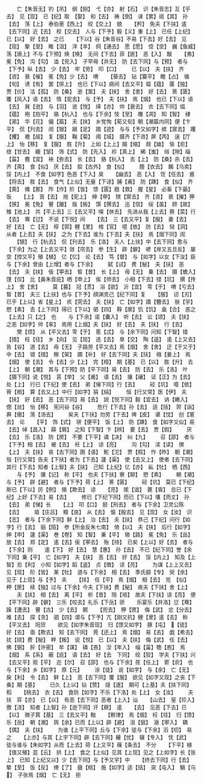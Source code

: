 <!-- { "loadSidebar": true } -->
　　亡【朱音无】钓【吊】　纲【刚】　弋【亦】　射【石】　识【朱音志】互【乎去】　见【现】　已【纪】取　【娶】　和【去】　祷【倒】　诔【累】祗【其】　孙【去】　荡【上】　泰伯葸【西上】　绞【交上】　兢
　　【矜】　免夫【下扶】逺【去下同】近【去】　校【交去】　人与【下予】毅【义】重【上】　已任【上纪】已【以】　好【去】　之已
　　【下以】谷【朱音谷】不易【下去】好【去】　见【现】　摰【至】　睢【沮】　洋【羊】　侗【通去】　愿【愿】　倥【空】　巍【鱼威】　荡【唐上】不与【下预】焕【唤】　无间【下去】菲【匪】　恶【入】　黻
　　【弗】　冕【免】　沟【勾】　洫【兕入】　子罕毋【并无】　防【去下同】与【预】　者与【下予】纵【去】　少【去】　牢【劳】　叩【口】
　　已【以】　夫【扶】　齐【咨】　衰【催】　冕【免】少【去】　喟
　　【葵去】　钻【纂平】　瞻【占】　循【旬】　诱【有】　罢【徘上】　也已【下以】病间【去又平】韫【蕴】　匵【独】　贾【价】　沽【孤】　防【桑】　逝【筮】　夫【扶】　舍【舍】　好【去】　篑【匮】　覆【风入】语【去】　惰【驼去】　与【予】　夫【扶】　焉【烟】　也已【下以】语【去】　巽【逊】　与【羽】　说【悦】　绎【亦】　帅【衰去】　衣【去下同】緼【蕴】　袍【抱平】　貉【杭入】　也与【下余】忮【至】　雕【凋】　知【智】　棣【弟】　华【花】　偏【篇】　夫【扶】　乡党恂【荀又旬】朝【潮篇内同】便【卞平】　侃【刋去】　訚【银】　踧【足】　踖【迹】　与与【予又如字】摈【賔去】　躩【攫】　襜【觇】　复【服】　鞠【菊】　阈【域】　摄齐【下咨】屏【丙】　逞【厅上】　怡【移】　复【服】　胜【升】　上如【上上】蹜【缩】　觌【廸】　愉【俞】　绀【甘去】　緅【邹】　饰【式】　防【先入】　袗【真上】　絺【蚩】　绤【隙】缁【菑】　麑【宜】　袂【弥去】　长【去】　貉【杭入】　去【上】　防【桑】杀【去】　齐【斋】　食【似】　厌【去】　脍【古外】　食【似】
　　饐【衣去】　餲【乌卖】　馁【内上】　不食【如字】色恶【下入】臭
　　【幽去】　恶【入】　饪【任去】　酱【将去】　胜【去】　食气【上似】无量【下谅】脯【甫】　防【踈】　食【似】　齐【斋】　傩【那】　阼【作】阶【皆】　馈【匮】廐【救】　腥【星】　必畜【下朂】饭
　　【上】　首【去】　拖【驼上】　绅【申】　殡【賔去】　齐【咨】　衰【摧】狎【狭】　冕【免】　瞽【皷】　版【板】　馔【撰去】　迅【信】　绥【虽】　顾【故】　雉【池上】　共【平上去】三【去又平】嗅【休去】　先进从我【上去】蔡【菜】行【去】　骞【愆】　不说【下悦】间
　　【去】　三【去又平】复【服】　妻【去】　好【去】　亡【无】　椁【郭】鲤【里】　棺【官】　噫【依】　防【去】　恸【洞】　从者【上去】夫【扶】　之为【下去】谁为【下去】夫【扶】　焉【烟下同】訚
　　【银】　行【杭去】　侃【刋去】　乐【洛】　夫人【上扶】中【去下同】愈与【下余】为之【上去又平】敛【帘去】　参【生】　辟【僻】　喭【岸又五旦反】　屡空【控又平】殖【植】　亿【忆】　论【去】　笃【督】　与【如字】以女【下汝】臣与【下余】曾由【上增】者与【下余】
　　弑【试】　费【秘】　夫【扶】　恶【去】　夫【扶】　佞【寕去】　晳【昔】　长【上】　毋【无】　乗【去】　摄【蟾入】　馑【仅】　比【鼻朱音庇】哂【申上】　俟【师去】　小相【下去】铿【坑】　撰【抟上】　舍【舍】
　　莫【暮】　冠【贯】　浴【欲】　沂【宜】　雩【于】　喟【亏去】　晳【昔】　夫三【上扶】也与【下予】顔渊克己【纪下同】复
　　【服】　讱【刃】　已乎【上以】省【星上】　疚【究去】　夫【扶】　亡【如字】譛【簪去】　肤【孚】　愬【素】　去【上下同】得已【下以】驷【四】　鞟【廓】饥【饥】　盍【合】　恶之【上去】只【之】　也
　　与【下余】诺【囊入】　听【去】　讼【颂】　夫【扶】　之恶【如字】帅【率】　焉用【上烟】夫【扶】　好【去】　夫【扶】　行【去】
　　樊【烦】　从【平又去】雩【于】　慝【忒】　与【余下同】问知【下智】错【措】　枉【往】　乡【向】　见【现】　选【去】　臯【交】　陶【遥】　逺【上又去】告【谷】　道【去】　毋【无】　子路劳【平又去】焉【烟】　舍【舍】　迂【于又于】中【去】　错【措】　稼【架】　圃【补】　好【去下同】夫【扶】　襁【姜上】　焉【烟】　使【去】　令【去】少【上】　完【桓】　期【基】　已【以】　胜【升】　去【上】　朝【潮】　其与【下预】防【平下同】易【去】　防【去】　乐【洛】　叶【摄下同】说【悦】　莒【举】　父【甫】　语【去】　攘【禳】　证【正】为【去】　处【上】　行已【下纪】使【去】　弟【悌下同】行【去】
　　硁【坑】　噫【依】　筲【梢】　算【去又上】中行【如字】狷【绢】
　　恒【行又常】医【伊】　夫【扶】　好【去】　恶【去下同】易【去】　説【悦下同】毅【宜去】　讷【嫩入】　偲【丝】　怡【移】　宪问谷【谷】
　　危行【下去】孙【去】　适【括】　羿【诣】　奡【傲】　荡【汤去】
　　矣夫【下扶】勿劳【下去】禆【皮】　谌【忱】　创【窻去】　论
　　【平】　饰【式】　骈【便平】　饭【上】　防【踈】　食【如字又似】易【去】绰【昌入】　薛【屑】　之知【下智】卞【辨】　要【去】　贾【假】
　　厌【去】　乐【洛】　防【房】　不要【下平】谲【决】　纠【九】
　　召【邵】　者与【下予】相【去】　被【去】　衽【上】　谅【亮】
　　沟【勾】　渎【读】　僎【上】　夫【扶】　丧【去下同】圉【语】　鮀【沱】　贾【假】　怍【昨】　朝【潮】　恒【行又常】告夫【下扶】者为【下去】蘧【渠】　使【去又上】　使者【去下同】其行【下去】知者【上智】夫【扶】　己知【上纪】亿【亦】　畆【牡】　栖【西】
　　与【予】　骥【记】　称【平】　也夫【下扶】寮【聊】　愬【素】
　　朝【潮】　与【予】　辟【避】　者与【下予】荷【上】　蒉【匮】
　　硁【坑】　莫已【下纪】斯已【下以】厉【例】　揭【欺去】　谅
　　【亮】　隂【谙】　薨【昏】　总已【下纪】上好【下去】易【去】
　　修已【下纪下同】而已【下以】壤【而丈】　孙【去】　弟【悌】长
　　【上】　叩【口】　胫【刑去】　者与【下余】卫灵公陈【去】
　　爼【庄吕】　粮【良】　从【去】　愠【殷去】　见【现】　女【汝】　识【志】　者与【下余下同】鲜【上】　治【去】　夫【扶】　恭己【下纪】问行【如字】行【去】　貊【陌】　参【所金反朱七南】　倚【以】　夫【扶】　后行【如字】绅【申】　蘧【渠】　巻【卷】　知【智】　乗【平】　辂【路】　冕【免】　乐【岳】　放【去】　郑【定】　逺【去】佞【寕去】　殆【待】　已矣【上以】好【去】　者与【下余】则
　　逺【下】　好【去】　慧【惠】　孙【去】　不已【纪下同】誉【余下同】乗【平】　亡【如字】　夫【扶】　恶【去】　好【去】　馁【内上】　知及【上智】涖【利】　小知【如字】蹈【盗】　贞【徴】　谅【亮】
　　为谋【上上又去】见【现】　阶【皆】　某【牡】　道与【下余】　相【去】　季氏颛【专】　臾【余】　见于【上现】与【予】　夫
　　【扶】　任【平】　焉【烟】　相【去】　兕　【似】　柙【匣】　椟【独】过与【下余】今夫【下扶】费【秘】　疾夫【下扶】舍【上】
　　夫【扶】　相【去】　离【平】　析【昔】　陪【培】　故夫【下扶】谅【亮】　便【平下同】辟【僻】　三乐【咬去】礼乐【下岳】骄
　　乐宴乐【并洛】愆【骞】　躁【遭去】　瞽【古】　少【去】　鬭
　　【兜去】　狎【匣】　侮【武】　忿【分去】　难【去】　探【贪】　驷【四】谓与【下予】亢【刚又抗】鲤【里】逺【去】　称【平又去】　阳货
　　欲见【如字朱音现】　归【馈又如字】　豚【屯】　【徒】　好【去】　亟【欺去】　知【去下同】　莞【还上】　焉【烟】　易【去】　戯【希去】　扰【绕】费【秘】　畔【叛】　说【悦】　已【以】　夫【扶】　侮【武】　任【去】　佛【弼】　肸【许密】　牟【谋】　磷【吝】　湼【年入】　缁【菑】匏【庖】　焉【烟】　系【系】　蔽【庇】　语【去】　好【去　下同】　绞【狡】　学夫【下扶】兴【去又平】观【平】　迩【尔】　召【邵】　也与【下余】荏【任上】　窬【俞】　也与【下余】乡【如字】　原【元】
　　涂【徒】　说【如字】　与【余】　亡【无】　戾【利】　令【去】　鲜【上】　恶【去下同】覆【服】　欲见【如字又现】之丧【下桑】期【基】
　　已久【上以】钻【赞】　燧【遂】　期可【上基】夫【扶下同】稻
　　【桃去】　衣【去】　食防【如字】不乐【下洛】处【上】　女【汝】
　　夫扶　弈【亦】　已【以】　有恶【去下同】恶者【上入】讪
　　【山去】　窒【珍入】徼【浇】　知者【上智】孙【逊下同】讦【厥】　逺
　　【去】　见恶【下去】已【以】　微子箕【基】　三【去又平】黜
　　【敕律】　焉【烟】　枉【往】　归【馈】　乐【岳】　朝【潮】　舆【余】已而【上以】辟【避】　沮【狙】　溺【寕入】　耦【偶】　夫【扶】
　　为谁【上平下同】丘与【下余】徒与【下余】滔【叨】　易之
　　【上亦】与其【上宇下同】辟【去下同】耰【忧】　辍【专入】　怃【武】　徒与谁与【朱如字】从而【上去】荷【上又平】蓧【条去】　不分
　　【下平】植【值又殖】芸【云】　拱【上】　食之【上似】见其【上现】见之【上如字】长【张上】　已知【上纪又以】少【去下同】与【予又宇】中
　　【终去下同】行【去】　摰【至】　饭【反】　缭【了】　鼗【桃】　施【如字】适【括】　突【屯入】　騧【乌】　子张焉【烟】　亡【无】　拒
